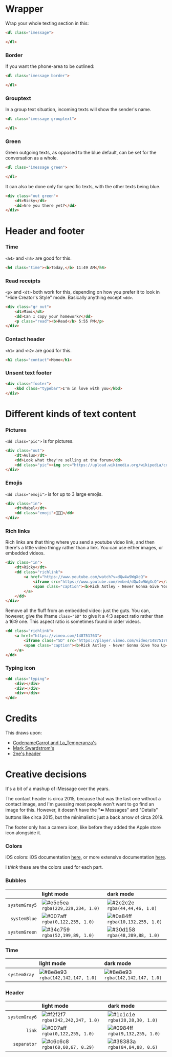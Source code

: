 # Wrapper
Wrap your whole texting section in this:
```html
<dl class="imessage">

</dl>
```
### Border
If you want the phone-area to be outlined:
```html
<dl class="imessage border">

</dl>
```
### Grouptext
In a group text situation, incoming texts will show the sender's name.
```html
<dl class="imessage grouptext">

</dl>
```
### Green
Green outgoing texts, as opposed to the blue default, can be set for the conversation as a whole.
```html
<dl class="imessage green">

</dl>
```
It can also be done only for specific texts, with the other texts being blue.
```html
<div class="out green">
	<dt>Ricky</dt>
	<dd>Are you there yet?</dd>
</div>
```

# Header and footer
### Time
`<h4>` and `<h5>` are good for this.
```html
<h4 class="time"><b>Today,</b> 11:49 AM</h4>
```

### Read receipts
`<p>` and `<dt>` both work for this, depending on how you prefer it to look in "Hide Creator's Style" mode. Basically anything except `<dd>`.
```html
<div class="gr out">
	<dt>Mimi</dt>
	<dd>Can I copy your homework?</dd>
	<p class="read"><b>Read</b> 5:55 PM</p>
</div>
```

### Contact header
`<h1>` and `<h2>` are good for this.
```html
<h1 class="contact">Momo</h1>
```
### Unsent text footer
```html
<div class="footer">
	<kbd class="typebar">I'm in love with you</kbd>
</div>
```

# Different kinds of text content

### Pictures
`<dd class="pic">` is for pictures.
```html
<div class="out">
	<dt>Aulus</dt>
	<dd>Look what they're selling at the forum</dd>
	<dd class="pic"><img src="https://upload.wikimedia.org/wikipedia/commons/7/71/Uncrossed_gladius.jpg" /></dd>
</div>
```

### Emojis
`<dd class="emoji">` is for up to 3 large emojis.
```html
<div class="in">
	<dt>Mabel</dt>
	<dd class="emoji">💖💖💖</dd>
</div>
```

### Rich links
Rich links are that thing where you send a youtube video link, and then there's a little video thingy rather than a link. You can use either images, or embedded videos.

```html
<div class="in">
	<dt>Ricky</dt>
	<dd class="richlink">
		<a href="https://www.youtube.com/watch?v=dQw4w9WgXcQ">
			<iframe src="https://www.youtube.com/embed/dQw4w9WgXcQ"></iframe>
			<span class="caption"><b>Rick Astley - Never Gonna Give You Up (Video)</b> youtube.com</span>
		</a>
	</dd>
</div>
```

Remove all the fluff from an embedded video: just the guts. You can, however, give the iframe `class="SD"` to give it a 4:3 aspect ratio rather than a 16:9 one. This aspect ratio is sometimes found in older videos.
```html
<dd class="richlink">
	<a href="https://vimeo.com/148751763">
		<iframe class="SD" src="https://player.vimeo.com/video/148751763"></iframe>
		<span class="caption"><b>Rick Astley - Never Gonna Give You Up</b> vimeo.com</span>
	</a>
</dd>
```

### Typing icon
```html
<dd class="typing">
	<div></div>
	<div></div>
	<div></div>
</dd>
```

# Credits
This draws upon:
* [CodenameCarrot and La_Temperanza's](https://archiveofourown.org/works/6434845/chapters/14729722)
* [Mark Swardstrom's](https://codepen.io/swards/pen/gxQmbj)
* [2ne's header](https://codepen.io/2ne/pen/osvpj)
  
# Creative decisions
It's a bit of a mashup of iMessage over the years.

The contact header is circa 2015, because that was the last one without a contact image, and I'm guessing most people won't want to go find an image for this. However, it doesn't have the ":arrow_left: Messages" and "Details" buttons like circa 2015, but the minimalistic just a back arrow of circa 2019.

The footer only has a camera icon, like before they added the Apple store icon alongside it.

### Colors
iOS colors: iOS documentation [here](https://developer.apple.com/design/human-interface-guidelines/ios/visual-design/color/), or more extensive documentation [here](https://noahgilmore.com/blog/dark-mode-uicolor-compatibility/).

I _think_ these are the colors used for each part.

### Bubbles
|               | light mode | dark mode |
| ------------: | :--------- | :-------- |
| `systemGray5` | ![#e5e5ea](https://placehold.it/15/e5e5ea?text=+) `rgba(229,229,234, 1.0)` | ![#2c2c2e](https://placehold.it/15/2c2c2e?text=+) `rgba(44,44,46, 1.0)`
| `systemBlue`  | ![#007aff](https://placehold.it/15/007aff?text=+) `rgba(0,122,255, 1.0)` | ![#0a84ff](https://placehold.it/15/0a84ff?text=+) `rgba(10,132,255, 1.0)`
| `systemGreen` | ![#34c759](https://placehold.it/15/34c759?text=+) `rgba(52,199,89, 1.0)` | ![#30d158](https://placehold.it/15/30d158?text=+) `rgba(48,209,88, 1.0)`

### Time
|               | light mode | dark mode |
| ------------: | :--------- | :-------- |
| `systemGray`  | ![#8e8e93](https://placehold.it/15/8e8e93?text=+) `rgba(142,142,147, 1.0)` | ![#8e8e93](https://placehold.it/15/8e8e93?text=+) `rgba(142,142,147, 1.0)`

### Header
|               | light mode | dark mode |
| ------------: | :--------- | :-------- |
| `systemGray6` | ![#f2f2f7](https://placehold.it/15/f2f2f7?text=+) `rgba(242,242,247, 1.0)` | ![#1c1c1e](https://placehold.it/15/1c1c1e?text=+) `rgba(28,28,30, 1.0)`
| `link`        | ![#007aff](https://placehold.it/15/007aff?text=+) `rgba(0,122,255, 1.0)` | ![#0984ff](https://placehold.it/15/0984ff?text=+) `rgba(9,132,255, 1.0)`
| `separator`   | ![#c6c6c8](https://placehold.it/15/c6c6c8?text=+) `rgba(60,60,67, 0.29)` | ![#38383a](https://placehold.it/15/38383a?text=+) `rgba(84,84,88, 0.6)`
